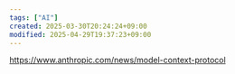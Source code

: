 ```yaml
---
tags: ["AI"]
created: 2025-03-30T20:24:24+09:00
modified: 2025-04-29T19:37:23+09:00
---
```


https://www.anthropic.com/news/model-context-protocol